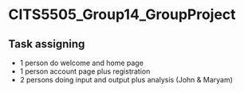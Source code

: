 ﻿# CITS5505_Group14_GroupProject
## Task assigning
- 1 person do welcome and home page
- 1 person account page plus registration
- 2 persons doing input and output plus analysis (John & Maryam)
